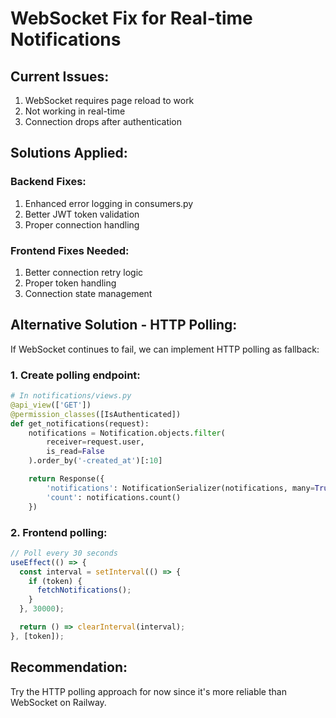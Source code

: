 # WebSocket Fix for Real-time Notifications

## Current Issues:

1. WebSocket requires page reload to work
2. Not working in real-time
3. Connection drops after authentication

## Solutions Applied:

### Backend Fixes:

1. Enhanced error logging in consumers.py
2. Better JWT token validation
3. Proper connection handling

### Frontend Fixes Needed:

1. Better connection retry logic
2. Proper token handling
3. Connection state management

## Alternative Solution - HTTP Polling:

If WebSocket continues to fail, we can implement HTTP polling as fallback:

### 1. Create polling endpoint:

```python
# In notifications/views.py
@api_view(['GET'])
@permission_classes([IsAuthenticated])
def get_notifications(request):
    notifications = Notification.objects.filter(
        receiver=request.user,
        is_read=False
    ).order_by('-created_at')[:10]

    return Response({
        'notifications': NotificationSerializer(notifications, many=True).data,
        'count': notifications.count()
    })
```

### 2. Frontend polling:

```javascript
// Poll every 30 seconds
useEffect(() => {
  const interval = setInterval(() => {
    if (token) {
      fetchNotifications();
    }
  }, 30000);

  return () => clearInterval(interval);
}, [token]);
```

## Recommendation:

Try the HTTP polling approach for now since it's more reliable than WebSocket on Railway.
